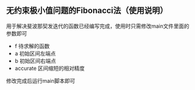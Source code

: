 ## 无约束极小值问题的Fibonacci法（使用说明）

用于解决斐波那契发迭代的函数已经编写完成，使用时只需修改main文件里面的参数即可
* f 待求解的函数
* a 初始区间左端点
* b 初始区间右端点
* accurate 区间缩短的相对精度

修改完成后运行main脚本即可
